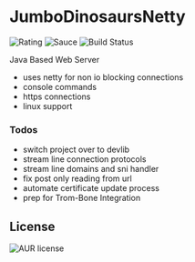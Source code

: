 # JumboDinosaursNetty
![Rating](https://img.shields.io/badge/Rating-8%2F10-Green)
![Sauce](https://img.shields.io/badge/100%25-Spaghetti%20Code-orange)
![Build Status](https://img.shields.io/badge/Build-Passing-green)

Java Based Web Server

- uses netty for non io blocking connections
- console commands
- https connections
- linux support

### Todos
- switch project over to devlib
- stream line connection protocols
- stream line domains and sni handler
- fix post only reading from url
- automate certificate update process
- prep for Trom-Bone Integration

License
----
![AUR license](https://img.shields.io/badge/License-MIT-blue)
